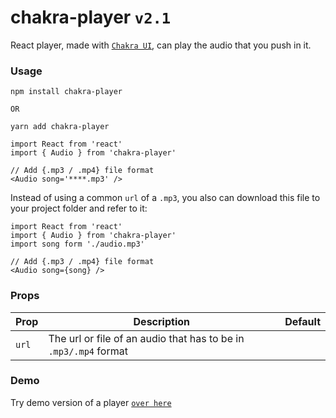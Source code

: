 # chakra-player  `v2.1`
React player, made with [`Chakra UI`](https://chakra-ui.com/), can play the audio that you push in it.

### Usage

```shell
npm install chakra-player

OR

yarn add chakra-player
```

```shell
import React from 'react'
import { Audio } from 'chakra-player'

// Add {.mp3 / .mp4} file format
<Audio song='****.mp3' />
```

Instead of using a common `url` of a `.mp3`, you also can download this file to your project folder and refer to it:

```shell 
import React from 'react'
import { Audio } from 'chakra-player'
import song form './audio.mp3'

// Add {.mp3 / .mp4} file format
<Audio song={song} />
```

### Props

Prop | Description | Default
---- | ----------- | -------
`url` | The url or file of an audio that has to be in `.mp3/.mp4` format

### Demo

Try demo version of a player [`over here`](https://greendevald1523.github.io/player/)
